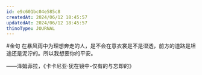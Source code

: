 ```yaml
---
id: e9c601bc04e585c8
createdAt: 2024/06/12 18:45:57
updatedAt: 2024/06/12 18:45:57
thinoType: JOURNAL
---
```

#金句 在暴风雨中为理想奔走的人，是不会在意衣裳是不是湿透，前方的道路是坦途还是泥泞的。所以我想要你的平安。

——泽姆菲拉，《卡卡尼亚·犹在镜中-仅有的与忘却的》